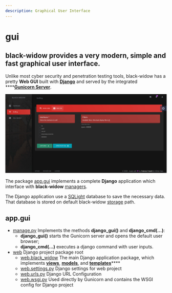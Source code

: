 ```yaml
---
description: Graphical User Interface
---
```


# gui

## **black-widow** provides a very modern, simple and fast graphical user interface.

Unlike most cyber security and penetration testing tools, black-widow has a pretty **Web GUI** built with [**Django**](https://www.djangoproject.com/) and served by the integrated ****[**Gunicorn Server**](https://gunicorn.org/).

![](.gitbook/assets/settings_02.jpg)

The package [app.gui](https://github.com/offensive-hub/black-widow/tree/master/app/gui) implements a complete **Django** application which interface with **black-widow** [managers](managers/).

The Django application use a [SQLight](https://sqlite.org/index.html) database to save the necessary data. That database is stored on default black-widow [storage](https://github.com/offensive-hub/black-widow/tree/master/app/storage) path.

## app.gui

* [manage.py](https://github.com/offensive-hub/black-widow/blob/master/app/gui/manage.py) Implements the methods **django\_gui\(\)** and **django\_cmd\(...\)**:
  * **django\_gui\(\)** starts the Gunicorn server and opens the default user browser;
  * **django\_cmd\(...\)** executes a django command with user inputs.
* [web](https://github.com/offensive-hub/black-widow/tree/master/app/gui/web) Django project package root
  * [web.black\_widow](https://github.com/offensive-hub/black-widow/tree/master/app/gui/web/black_widow) The main Django application package, which implements [**views**](https://github.com/offensive-hub/black-widow/tree/master/app/gui/web/black_widow/views), [**models**](https://github.com/offensive-hub/black-widow/tree/master/app/gui/web/black_widow/models), and [**templates**](https://github.com/offensive-hub/black-widow/tree/master/app/gui/web/black_widow/templates)\*\*\*\*
  * [web.settings.py](https://github.com/offensive-hub/black-widow/blob/master/app/gui/web/settings.py) Django settings for web project
  * [web.urls.py](https://github.com/offensive-hub/black-widow/blob/master/app/gui/web/urls.py) Django URL Configuration
  * [web.wsgi.py](https://github.com/offensive-hub/black-widow/blob/master/app/gui/web/wsgi.py) Used directly by Gunicorn and contains the WSGI config for Django project


